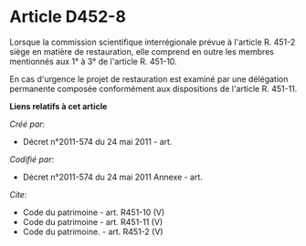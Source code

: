 # Article D452-8

Lorsque la commission scientifique interrégionale prévue à l'article R. 451-2 siège en matière de restauration, elle comprend
en outre les membres mentionnés aux 1° à 3° de l'article R. 451-10.

En cas d'urgence le projet de restauration est examiné par une délégation permanente composée conformément aux dispositions
de l'article R. 451-11.

**Liens relatifs à cet article**

_Créé par_:

  - Décret n°2011-574 du 24 mai 2011  - art.

_Codifié par_:

  - Décret n°2011-574 du 24 mai 2011 Annexe - art.

_Cite_:

  - Code du patrimoine - art. R451-10 (V)
  - Code du patrimoine - art. R451-11 (V)
  - Code du patrimoine. - art. R451-2 (V)
